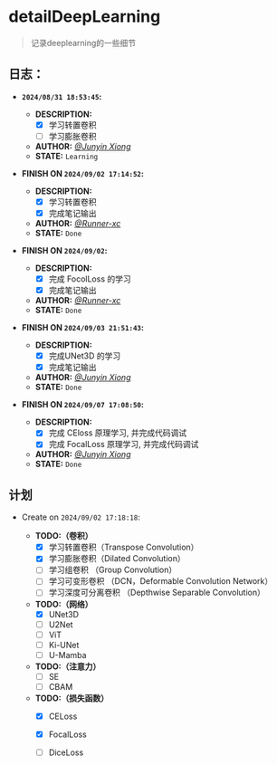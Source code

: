 # detailDeepLearning
> 记录deeplearning的一些细节

## 日志：

- **`2024/08/31 18:53:45`:**
    - **DESCRIPTION:** 
        - [x] 学习转置卷积
        - [ ] 学习膨胀卷积

    - **AUTHOR:**           [*@Junyin Xiong*](https://github.com/Helium-327)
    - **STATE:**             `Learning`

- **FINISH ON `2024/09/02 17:14:52`:**
    - **DESCRIPTION:** 
        - [x] 学习转置卷积
        - [x] 完成笔记输出

    - **AUTHOR:**           [*@Runner-xc*](https://github.com/Runner-xc) 
    - **STATE:**             `Done`

- **FINISH ON `2024/09/02`:**
    - **DESCRIPTION:** 
        - [x] 完成 FocolLoss 的学习
        - [x] 完成笔记输出

    - **AUTHOR:**           [*@Runner-xc*](https://github.com/Runner-xc)
    - **STATE:**             `Done`

- **FINISH ON `2024/09/03 21:51:43`:**
    - **DESCRIPTION:** 
        - [x] 完成UNet3D 的学习
        - [x] 完成笔记输出

    - **AUTHOR:**           [*@Junyin Xiong*](https://github.com/Helium-327)
    - **STATE:**             `Done`

- **FINISH ON `2024/09/07 17:08:50`:**
    - **DESCRIPTION:** 
        - [x] 完成 CEloss 原理学习, 并完成代码调试
        - [x] 完成 FocalLoss 原理学习, 并完成代码调试

    - **AUTHOR:**           [*@Junyin Xiong*](https://github.com/Helium-327)
    - **STATE:**             `Done`


## 计划
- Create on `2024/09/02 17:18:18`:

    - **TODO:（卷积）**
        - [x] 学习转置卷积（Transpose Convolution）
        - [x] 学习膨胀卷积（Dilated Convolution）
        - [ ] 学习组卷积 （Group Convolution）
        - [ ] 学习可变形卷积 （DCN，Deformable Convolution Network）
        - [ ] 学习深度可分离卷积 （Depthwise Separable Convolution）

    - **TODO:（网络）**
        - [x] UNet3D 
        - [ ] U2Net
        - [ ] ViT
        - [ ] Ki-UNet
        - [ ] U-Mamba
    
    - **TODO:（注意力）**
        - [ ] SE
        - [ ] CBAM

    - **TODO:（损失函数）**
        - [x] CELoss
        - [x] FocalLoss
        - [ ] DiceLoss

